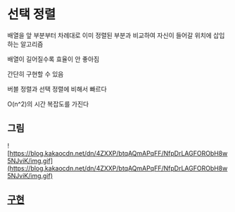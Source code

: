 # 선택 정렬

배열을 앞 부분부터  차례대로 이미 정렬된 부분과 비교하여 자신이 들어갈 위치에 삽입하는 알고리즘 

배열이 길어질수록 효율이 안 좋아짐

간단히 구현할 수 있음

버블 정렬과 선택 정렬에 비해서 빠르다

O(n^2)의 시간 복잡도를 가진다

## 그림

![https://blog.kakaocdn.net/dn/4ZXXP/btqAQmAPqFF/NfpDrLAGFORObH8w5NJviK/img.gif](https://blog.kakaocdn.net/dn/4ZXXP/btqAQmAPqFF/NfpDrLAGFORObH8w5NJviK/img.gif)

## [구현](삽입정렬.c)